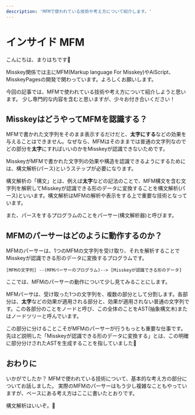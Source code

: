 ```yaml
---
description: 'MFMで使われている技術や考え方について紹介します。'
---
```


# インサイド MFM

こんにちは、まりはちです🚀

Misskey関係では主にMFM(Markup language For Misskey)やAiScript、MisskeyPagesの開発で関わっています。よろしくお願いします。

今回の記事では、MFMで使われている技術や考え方について紹介しようと思います。
少し専門的な内容を含むと思いますが、少々お付き合いください！

## MisskeyはどうやってMFMを認識する？

MFMで書かれた文字列をそのまま表示するだけだと、**太字にする**などの効果を与えることはできません。なぜなら、MFMはそのままでは普通の文字列なのでどの部分を**太字**にすればいいのかをMisskeyが認識できないためです。

MisskeyがMFMで書かれた文字列の効果や構造を認識できるようにするためには、構文解析(パース)というステップが必要になります。

構文解析の「構文」とは、例えば**太字**などの記法のことで、MFM構文を含む文字列を解釈してMisskeyが認識できる形のデータに変換することを構文解析(パース)といいます。構文解析はMFMの解析や表示をする上で重要な技術となっています。

また、パースをするプログラムのことをパーサー(構文解析器)と呼びます。

## MFMのパーサーはどのように動作するのか？

MFMのパーサーは、1つのMFMの文字列を受け取り、それを解析することでMisskeyが認識できる形のデータに変換するプログラムです。

```
[MFMの文字列] --(MFMパーサーのプログラム)--> [Misskeyが認識できる形のデータ]
```

ここでは、MFMのパーサーの動作について少し見てみることにします。

MFMパーサは、受け取った1つの文字列を、複数の部分として分割します。各部分は、**太字**などの効果が適用される部分と、効果が適用されない普通の文字列です。この各部分のことをノードと呼び、この全体のことをAST(抽象構文木)またはノードツリーと呼んでいます。

この部分に分けることこそがMFMのパーサーが行うもっとも重要な仕事です。先ほど説明した「Misskeyが認識できる形のデータに変換する」とは、この明確に部分分けされたASTを生成することを指していました🚀

## おわりに

いかがでしたか？
MFMで使われている技術について、基本的な考え方の部分についてお話しました。
実際のMFMのパーサーはもう少し複雑なこともやっていますが、ベースにある考え方はここに書いたとおりです。

構文解析はいいぞ。🚀

